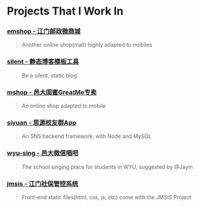 # Projects That I Work In

### [emshop - 江门邮政微商城](projects/emshop/)

> Another online shop(mall) highly adapted to mobiles

### [silent - 静态博客模板工具](projects/silent/)

> Be a silent, static blog

### [mshop - 邑大闺蜜GreatMe专卖](projects/mshop/)

> An online shop adapted to mobile

### [siyuan - 思源校友群App](projects/siyuan/)

> An SNS backend framework, with Node and MySQL

### [wyu-sing - 邑大微信唱吧](projects/wyu-sing/)

> The school singing place for students in WYU, suggested by @Jayin

### [jmsis - 江门社保管控系统](projects/jmsis/)

> Front-end static files(html, css, js, etc) come with the JMSIS Project
